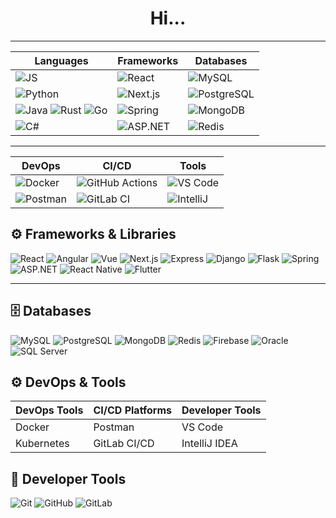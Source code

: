 <h1 align="center">
  Hi<span id="dots">...</span>
</h1>


---

|Languages|Frameworks|Databases|
|---------|----------|---------|
|![JS](https://img.shields.io/badge/-JavaScript-F7DF1E?logo=javascript&logoColor=black)|![React](https://img.shields.io/badge/-React-61DAFB?logo=react&logoColor=black)|![MySQL](https://img.shields.io/badge/-MySQL-4479A1?logo=mysql&logoColor=white)|
|![Python](https://img.shields.io/badge/-Python-3776AB?logo=python&logoColor=white)|![Next.js](https://img.shields.io/badge/-Next.js-000000?logo=next.js&logoColor=white)|![PostgreSQL](https://img.shields.io/badge/-PostgreSQL-336791?logo=postgresql&logoColor=white)|
|![Java](https://img.shields.io/badge/-Java-007396?logo=java&logoColor=white) ![Rust](https://img.shields.io/badge/-Rust-000000?logo=rust&logoColor=white) ![Go](https://img.shields.io/badge/-Go-00ADD8?logo=go&logoColor=white)|![Spring](https://img.shields.io/badge/-Spring-6DB33F?logo=spring&logoColor=white)|![MongoDB](https://img.shields.io/badge/-MongoDB-47A248?logo=mongodb&logoColor=white)|
|![C#](https://img.shields.io/badge/-C%23-239120?logo=c-sharp&logoColor=white)|![ASP.NET](https://img.shields.io/badge/-ASP.NET-512BD4?logo=dotnet&logoColor=white)|![Redis](https://img.shields.io/badge/-Redis-DC382D?logo=redis&logoColor=white)|

---

|DevOps|CI/CD|Tools|
|------|-----|-----|
|![Docker](https://img.shields.io/badge/-Docker-2496ED?logo=docker&logoColor=white)|![GitHub Actions](https://img.shields.io/badge/-GitHub%20Actions-2088FF?logo=github-actions&logoColor=white)|![VS Code](https://img.shields.io/badge/-VS%20Code-007ACC?logo=visual-studio-code&logoColor=white)|
|![Postman](https://img.shields.io/badge/-Postman-FF6C37?logo=postman&logoColor=white)|![GitLab CI](https://img.shields.io/badge/-GitLab%20CI-FC6D26?logo=gitlab&logoColor=white)|![IntelliJ](https://img.shields.io/badge/-IntelliJ-000000?logo=intellij-idea&logoColor=white)|


## ⚙️ Frameworks & Libraries

![React](https://img.shields.io/badge/-React-61DAFB?logo=react&logoColor=black)
![Angular](https://img.shields.io/badge/-Angular-DD0031?logo=angular&logoColor=white)
![Vue](https://img.shields.io/badge/-Vue-4FC08D?logo=vue.js&logoColor=white)
![Next.js](https://img.shields.io/badge/-Next.js-000000?logo=next.js&logoColor=white)
![Express](https://img.shields.io/badge/-Express-000000?logo=express&logoColor=white)
![Django](https://img.shields.io/badge/-Django-092E20?logo=django&logoColor=white)
![Flask](https://img.shields.io/badge/-Flask-000000?logo=flask&logoColor=white)
![Spring](https://img.shields.io/badge/-Spring-6DB33F?logo=spring&logoColor=white)
![ASP.NET](https://img.shields.io/badge/-ASP.NET-512BD4?logo=dotnet&logoColor=white)
![React Native](https://img.shields.io/badge/-React%20Native-61DAFB?logo=react&logoColor=black)
![Flutter](https://img.shields.io/badge/-Flutter-02569B?logo=flutter&logoColor=white)

---

## 🗄️ Databases

![MySQL](https://img.shields.io/badge/-MySQL-4479A1?logo=mysql&logoColor=white)
![PostgreSQL](https://img.shields.io/badge/-PostgreSQL-336791?logo=postgresql&logoColor=white)
![MongoDB](https://img.shields.io/badge/-MongoDB-47A248?logo=mongodb&logoColor=white)
![Redis](https://img.shields.io/badge/-Redis-DC382D?logo=redis&logoColor=white)
![Firebase](https://img.shields.io/badge/-Firebase-FFCA28?logo=firebase&logoColor=black)
![Oracle](https://img.shields.io/badge/-Oracle-F80000?logo=oracle&logoColor=white)
![SQL Server](https://img.shields.io/badge/-SQL%20Server-CC2927?logo=microsoft-sql-server&logoColor=white)

## ⚙️ DevOps & Tools

| DevOps Tools     | CI/CD Platforms     | Developer Tools     |
|------------------|---------------------|----------------------|
| Docker           | Postman       | VS Code              |
| Kubernetes       | GitLab CI/CD        | IntelliJ IDEA        |




## 🧰 Developer Tools

![Git](https://img.shields.io/badge/-Git-F05032?logo=git&logoColor=white)
![GitHub](https://img.shields.io/badge/-GitHub-181717?logo=github&logoColor=white)
![GitLab](https://img.shields.io/badge/-GitLab-FC6D26?logo=gitlab&logoColor=white)

